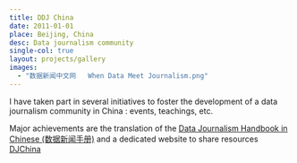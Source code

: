 ```yaml
---
title: DDJ China
date: 2011-01-01
place: Beijing, China
desc: Data journalism community
single-col: true
layout: projects/gallery
images:
  - "数据新闻中文网   When Data Meet Journalism.png"
---
```


I have taken part in several initiatives to foster the development of a data journalism community in China : events, teachings, etc.

Major achievements are the translation of the [Data Journalism Handbook in Chinese (数据新闻手册)](http://xiaoyongzi.github.io/web/) and a dedicated website to share resources [DJChina](http://djchina.org/)
